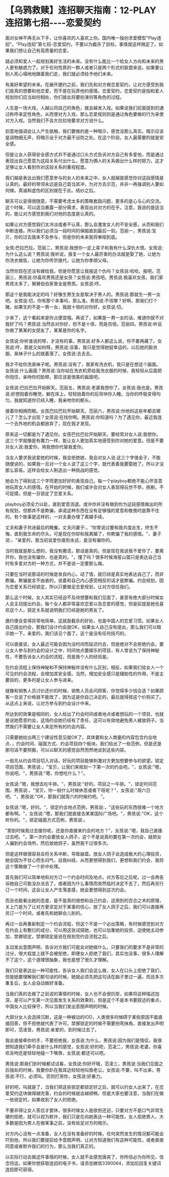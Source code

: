 # 【乌鸦救赎】连招聊天指南：12-PLAY连招第七招----恋爱契约

面对女神不再无从下手，让你喜欢的人喜欢上你。国内唯一独创求爱模型"Play连招"。"Play连招"第七招-恋爱契约，不要以为截杀了目标，事情就这样搞定了。如果我们想让自己有高质量的恋爱。

就必须和爱人一起规划美好生活的未来。没有什么能比一个给女人方向和未来的男人更有魅惑力了。对于任何性质的一群人或者只是两个形式的联盟来说，如果要让别人死心塌地地跟着我们走，我们就必须给予他们未来。

有美好希望的未来。在展开邀约之前，我们先和对方做恋爱契约，让对方感受到我们是真的想要和他恋爱，而不是在玩弄他的感情。恋爱契约，恋爱契约是指和爱人规划你们应当如何相处，你们彼此将要扮演何等角色的过程。

人生是一场大戏，人越认同自己的角色，就会越发入戏。如果说我们前面提到的通过称呼来定性角色，从而使对方入戏，那么恋爱规则则是通过角色要做的行为来使对方入戏。当然我们不会大拉拉地要求对方说什么。

刻意地强调会让人产生抵触，我们要做的是一种暗示，感觉没那么真实。暗示应该是润物细无声，将暗示设于对方最不设防之处。在这个阶段，女人最需要的就是安全感。

但是让女人获得安全感方式并不是通过口头方式告诉对方自己有多爱他，而是通过表现出自己愿意为这段关系付出什么，愿意为俩人的关系做出什么样的努力，这才足够让女人看到你对这段关系的重视程度。

我们越是表达出我们愿意参与的女人的未来之中，女人就越是感觉你对这段感情是认真的。最好的带领永远是自己首当其冲，为对方去示范，并非一再强调别人要如何做。真诚和虚伪的区别就在于此。结纱之后。

聊天可以变得很随意，不需要考虑太多的策略套路问题，更多的是心与心的交流。这个时候，可以适当暴露一部分需求，表现出对对方的在乎。注意，我说的是适当的，能让对方感觉到我们对他的态度是认真的。

如果让对方感觉我们太冷淡或者不认真，那么会激发女人的不安全感，从而和我们中断连接。所以我们必须当一段时间的保姆直到最后一刻。范丽一，男孩说:宝贝，你的过去我来不及参与，但是你的未来我将奉陪到底。

女孩:巴拉巴拉。范丽二，男孩说:我想你一定上辈子和我有什么深仇大恨。女孩说:为什么这么说？男孩说:我听说，报复一个女人最厉害的办法就是娶了她，让她为你洗衣做饭，让她为你传宗接代，让她为你孝顺父母。

当然你现在还没有嫁给我，但是你愿意让我报这个仇吗？女孩说:哈哈，报吧。范丽三，男孩说:你喜欢男孩还是女孩？女孩说:男孩吧。男孩说:我喜欢女孩，我们家男孩太多了，舅舅伯伯家里全是男孩。女孩说:哼。

那这个是我能决定的吗？好像生男生女是取决于男人的。男孩说:那就生一男一女吧。女孩说:切，你有那个本事吗，那么准。男孩说:不信哪？好啊，那我们打个赌，如果生的不是一男一女，我就十倍的对你好。女孩说:切。

少来了，这个看起来是你占便宜哦。再说了，如果是一男一女的话，难道你就不对我好了吗？男孩说:当然会对你好，但不是十倍，而是百倍。范丽四，男孩说:听说你做了某某的女朋友了，某某是你的名字。

女孩说:你听谁说的呀，才没有的事。男孩说:好多人都这么说，你不要再藏了。女孩说:哼，那是又如何呀。男孩说:没事，我只是觉得她挺幸运的，以后她的脏衣服，臭袜子什么的就着落了。女孩说:去去去。

我才不给你洗臭袜子呢。男孩说:没有了，我家有洗衣机，我只是在想这个画面。女孩说:什么画面？男孩说:当你站在洗衣机旁给我洗衣服的时候，我轻轻从后面把你抱住，亲吻你的脸颊，那应该是很美的画面吧。

女孩说:巴拉巴拉开始聊天。范丽五，男孩说:老婆我想你了。女孩说:我也是。男孩说:好想抱着你睡觉，躺在床上，轻轻拍着你的后背哄你入睡。当你的呼吸变得均匀，我就知道你已经入睡，我亲吻你的额头。

搂着你相拥而眠。女孩巴拉巴拉开始聊天。范丽六，男孩说:你他妈这些年都去哪儿了？怎么才出现？女孩说:在找你啊。男孩说:你知道吗？为了遇见你，最近我连一个去外地的机会都放弃了，现在我才发现。

原来这一切都是为了遇见你。女孩巴拉巴拉开始聊天。要经常对女人说:我想你。这三个字就像是有魔力一样，能让女人更加真实地感受到你对她的爱意。但是不要对女人说:我爱你，用我想你代替我爱你。

当女人要求我说爱她的时候，我会拒绝她，我会对女人说:这三个字值金子，不能随便说的，如果我一旦对一个女人说了这三个字，就代表着我要娶她了。所以才没那么容易。这样会给女人制造出一种挑战的感觉。

她会为了得到这三个字而更加好好的表现自己。每一个playboy都绝不能心怀恶意地玩弄女人的感情。在开始的时候，我们或许会对女人表现得玩世不恭，挑剔，不可捉摸。但是一旦锁定了恋爱关系。

playboy必须全力以赴，直到爱意消退。或许你并没有做到你为这段感情做出的所有规划，但那并不是欺骗，承诺这种东西在没有足够强的爱意和敬畏时是靠不住的。有个故事是这样的，一对夫妻办理了离婚手续。

丈夫和妻子共进最后的晚餐。丈夫问妻子:，"你曾说过要和我共度此生，终生不悔，直到我生命的尽头。可是现在你却和我离婚了，你欺骗了我的感情。"，妻子说:，"亲爱的，我当初说爱你直到永远，是没有骗你的。

当时我就是那么想的，我没有撒谎，那话是真的。但是现在我说我不爱你了，要离开你，我也没有骗你，也是真的。"，懂了吗？很多时候海誓山盟只是表达自己当时有多爱对方的一种方式，并不是说一定要那么做。

只要在当时说那话的时候是发自内心，动了情，就已经是真实地表达自己了，而非欺骗。欺骗是言不由衷的，说着和自己内心感受相反的话才是欺骗。约会规划，因为恋爱关系已经锁定，所以只要做足恋爱规划，让对方信任我们。

那么这个时候，女人其实已经迫不及待想要和我们见面了，甚至有绝大部分时候女人会主动提出约会。每个女人都非常喜欢恋爱以及恋爱的感觉，但是前提是她也喜欢这个人，锁定关系就说明我们已经是她的男友了。

邀约便会变得异常地简单。这就是截杀的好处，也是中国人的恋爱习惯。如果女人自己提出约会，那我们设计约会就OK，如果女人自己没有提出，那么我们可以暗示她一下，亲爱的，我们该见个面了。这个是没有任何技巧的。

可以直接说，女人最近可能会因为没时间而延迟约会，但是绝对不会拒绝约会。要让女人参与到约会的设计之中，时间地点要娱乐的项目，有人曾说为了保持神秘性，不要告诉女人约会的流程，但是我个人的经验是。

在约会流程上保持神秘和不保持神秘并没有什么区别，相反，如果我们给女人一个可见的约会流程，会增加其安全感。当然，增加安全感只是辅助性的作用，不是主要目的，更多的是让女人参与进来。

就像和销售人员讨价还价的时候，销售人员会问顾客，你觉得多少钱合适？如果顾客一旦说了价格就不能改了，因为这是你自己决定的，最后就得按这个价购买了。从这点上来说，让对方参与到约会设计中来。

所达到的效果是相同的，女人给出了约会时间或者地点或者想玩的一个项目，也就是说她愿意约会，这场约会她已经有了责任，这可以有效地避免男人被放鸽子。当然我们不需要让女人来定所有的约会内容。

只需要她给出两三个建设性意见就OK了。具体要和女人商量的内容包含约会地点、，约会时间、碰面方式、约会项目四个板块。我们给出了一些范例，但是还是那句话不要照搬，可以以聊天的感觉自然而然地谈到这些内容。

一般先从约会项目切入对话，好玩的项目能够刺激对方更加想要参与的欲望。锁定项目范围，男孩说:，"宝贝，让我们来规划一下第一次的约会吧。"，女孩说:"嗯，你说吧。"，男孩说:"嗯，你想吃什么？"。

女孩说:"嗯，我想去吃牛排。"，男孩说:"好的，项目之一牛排。"，锁定时间范围，男孩说:，"宝贝，你一般什么时候休息或者下班呢？"，女孩说:"周六日吧。"，男孩说:"OK，那我们就周六的时候约吧。"。

女孩说:"嗯，好的。"，锁定约会地点范例，男孩说:，"这些玩的东西很难一个地方都有啊。"，女孩说:"嗯，那我们就直接去某某国际广场吧。"，男孩说:"OK，这个听你的。"，锁定碰面方式范例，男孩说:。

"那到时候我过去接你呢，还是你直接来约会的地方？"，女孩说:"嗯，我自己直接过去吧。"，第一次约会要放女人鸽子，这个不是说真的要在第一次约会，就把女人骗到约会场所，然后放她鸽子，虽然我干过很多次。

但是这样做很容易会将关系中断，导致崩盘。放女人鸽子会造成极大的心理投资，她会因为不甘心而生闷气，自我纠结，从而更想得到我们，更想和我们约会，我将这个策略做了一个折中处理。

首先我们可以简单地和对方订一个约会时间及地点，对方答应之后呢，过一会再告诉她自己可能没办法去了，或者因为什么事情而突然临时决定不去了，然后再另行订一个时间，这会让女人产生落差感，她会更想得到这次约会。

而且也能看出她的态度，是不是真的很想和自己约会，这用到的百合之术的原理，关上门是为了让对方更坚定对于某事的信心，放了女人鸽子之后，我们可以直接再另订一个时间，或者先和她聊会儿别的。

再过一会再重新制定一个约会流程，但这个不是一个必出策略，有时候感觉到对方在约会上有敷衍的成分，可以用这张试探她，也可以加重她的投资，迫使她主动参加，禁挪锁定，禁挪锁定是说在规划完约会流程之后。

主动发出意图声明，告诉对方我们可能会对她做什么，只要我们的要求不是非常的过分，很大程度上就不会被拒绝，即便女人拒绝了我们，其实也没事，很多人理解不了这个，这个道理很抽象，我也是想了很久才理解。

我们只是表达出一种可能性，告诉女人我们会这么做，女人在口头上拒绝了我们，但是她要理解我们那句话的时候，她就必须先把这句话在脑子里过一遍，而且多次重复后，女人会自动做好准备。

当我们真的去做了之前说的事情的时候，女人也不会很抗拒，如果将这种描述加深，是可以产生第一次见面发生关系的效果的，但是这个不是本书要叙述的重点，中国女人比较保守，所以当我们发出意图声明的时候。

大部分女人会选择沉默，这是一种被动的IOD，人类很多时候碍于某些原因不能直接回答，但不拒绝就代表了许可，禁挪锁定的时候不需要拐弯抹角，直接发出声明即可，范凌音，男孩说:亲爱的，到时候过去了。

我会直接牵你的手，不要拒绝我，女孩说:为什么，男孩说:因为我们是情侣，我很想知道我们牵手会是什么样的感觉，女孩说:好的吧，范凌二，男孩说:老婆，你喜欢舌吻还是轻轻地碰一下嘴唇，女孩说:都还可以吧。

男孩说:那我们到时候都试试看，女孩说:你好坏哦，范凌三，男孩说:当我们见面之后独处的时候，我要你趴在我耳边轻轻地叫我老公，女孩说:不要，叫不出来，男孩说:不行，必须叫，否则打哭你，女孩说:好暴力。

好的吧，叫就是了，当我们把这些锁定都锁定好之后，就可以约女人出来了，在恋爱契约这块做得越完善，约会的时候就会越顺畅，但是大家也要注意，当我们在做一些锁定时，如果收到了女人的拒绝。

不要非得让女人答应才罢休，很多时候女人是欲拒还迎，只要对方不是口气非常生硬的拒绝，就可以视为默许，我们只是在向她表达一种可能性，女人拒绝男人，大多数是因为男人在做某事之前，没有给足对方的暗示。

对方内心没有一点准备，女人在没有准备好的时候，任何突然发生的情况都可能会吓到他，所以我们要提前给予意图声明，让对方知道我们有这种可能性，或者直接同意或者默许我们的行为，那么当我们真正的。

以实际行动去做这件事情的时候，女人就不会感觉唐突了，你所信必为你所见，信念将运，如果你想获取连招的电子书，请添加微信3390064，添加后回复关键词连招即可获得。

